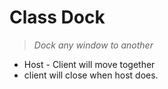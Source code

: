 # Class Dock

>_Dock any window to another_

- Host - Client will move together  
- client will close when host does.
